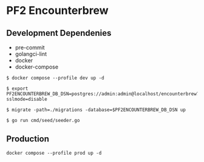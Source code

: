# PF2 Encounterbrew

## Development Dependenies

- pre-commit
- golangci-lint
- docker
- docker-compose

```
$ docker compose --profile dev up -d

$ export PF2ENCOUNTERBREW_DB_DSN=postgres://admin:admin@localhost/encounterbrew?sslmode=disable

$ migrate -path=./migrations -database=$PF2ENCOUNTERBREW_DB_DSN up

$ go run cmd/seed/seeder.go
```

## Production

```
docker compose --profile prod up -d
```
